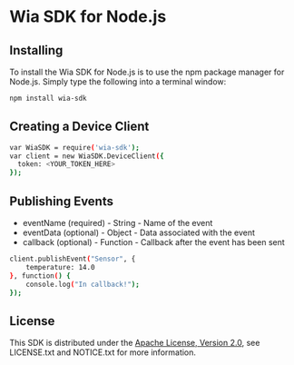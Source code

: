 # Wia SDK for Node.js

## Installing
To install the Wia SDK for Node.js is to use the npm package manager for Node.js. Simply type the following into a terminal window:

```sh
npm install wia-sdk
```

## Creating a Device Client

```sh
var WiaSDK = require('wia-sdk');
var client = new WiaSDK.DeviceClient({
  token: <YOUR_TOKEN_HERE>
});
```

## Publishing Events
<ul>
  <li>eventName (required) - String - Name of the event</li>
  <li>eventData (optional) - Object - Data associated with the event</li>
  <li>callback (optional) - Function - Callback after the event has been sent</li>
</ul>

```sh
client.publishEvent("Sensor", {
    temperature: 14.0
}, function() {
    console.log("In callback!");
});
```


## License
This SDK is distributed under the
[Apache License, Version 2.0](http://www.apache.org/licenses/LICENSE-2.0),
see LICENSE.txt and NOTICE.txt for more information.
